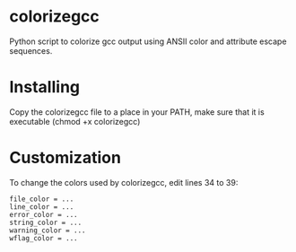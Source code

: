 colorizegcc
===========

Python script to colorize gcc output using ANSII color and attribute escape sequences.

Installing
==========

Copy the colorizegcc file to a place in your PATH, make sure that it is executable (chmod +x colorizegcc)

Customization
=============

To change the colors used by colorizegcc, edit lines 34 to 39:

    file_color = ...
    line_color = ...
    error_color = ...
    string_color = ...
    warning_color = ...
    wflag_color = ...
